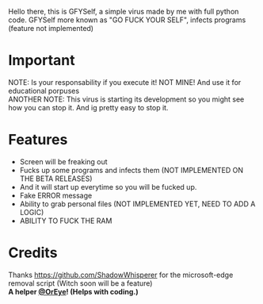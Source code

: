 Hello there, this is GFYSelf, a simple virus made by me with full python code. 
GFYSelf more known as "GO FUCK YOUR SELF", infects programs (feature not implemented)

# Important
NOTE: Is your responsability if you execute it! NOT MINE! And use it for educational porpuses  
ANOTHER NOTE: This virus is starting its development so you might see how you can stop it. And ig pretty easy to stop it.
# Features
- Screen will be freaking out
- Fucks up some programs and infects them (NOT IMPLEMENTED ON THE BETA RELEASES)
- And it will start up everytime so you will be fucked up.
- Fake ERROR message
- Ability to grab personal files (NOT IMPLEMENTED YET, NEED TO ADD A LOGIC)
- ABILITY TO FUCK THE RAM


# Credits
Thanks https://github.com/ShadowWhisperer for the microsoft-edge removal script (Witch soon will be a feature)  
**A helper [@OrEye](https://github.com/OrEye)! (Helps with coding.)**
